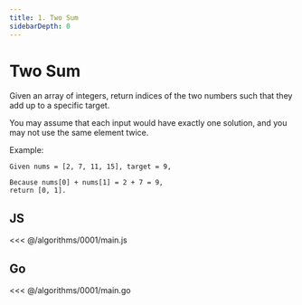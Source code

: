```yaml
---
title: 1. Two Sum
sidebarDepth: 0
---
```


# Two Sum

Given an array of integers, return indices of the two numbers such that they add up to a specific target.

You may assume that each input would have exactly one solution, and you may not use the same element twice.

Example:

```
Given nums = [2, 7, 11, 15], target = 9,

Because nums[0] + nums[1] = 2 + 7 = 9,
return [0, 1].
```

## JS

<<< @/algorithms/0001/main.js

## Go

<<< @/algorithms/0001/main.go
